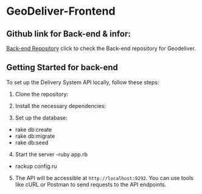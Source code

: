 # GeoDeliver-Frontend









## Github link for Back-end & infor:
   [Back-end Repository](https://github.com/Denisomondi/GeoDeliver-Backend/tree/main) click to check the Back-end repository for Geodeliver.
    
## Getting Started for back-end

To set up the Delivery System API locally, follow these steps:

1. Clone the repository:


2. Install the necessary dependencies:


3. Set up the database:

- rake db:create
- rake db:migrate
- rake db:seed


4. Start the server
-ruby app.rb
- rackup config.ru


5. The API will be accessible at `http://localhost:9292`. You can use tools like cURL or Postman to send requests to the API endpoints.


